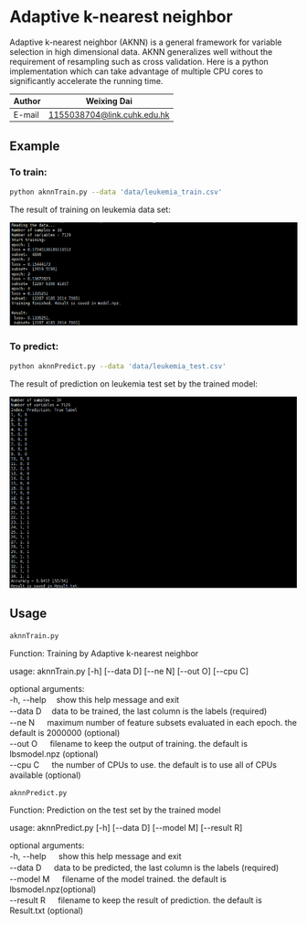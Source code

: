 # Adaptive k-nearest neighbor

Adaptive k-nearest neighbor (AKNN) is a general framework for variable selection in high dimensional data. AKNN generalizes well without the requirement of resampling such as cross validation. Here is a python implementation which can take advantage of multiple CPU cores to significantly accelerate the running time.

|Author|Weixing Dai|
|---|---
|E-mail|1155038704@link.cuhk.edu.hk

## Example

### To train:

```Bash
python aknnTrain.py --data 'data/leukemia_train.csv'
```
The result of training on leukemia data set:

![github](https://github.com/mlalgorithm/imageache/blob/master/aknn_train.png)  

### To predict:

```Bash
python aknnPredict.py --data 'data/leukemia_test.csv'
```
The result of prediction on leukemia test set by the trained model:

![github](https://github.com/mlalgorithm/imageache/blob/master/aknn_test.png)  

## Usage
```Bash
aknnTrain.py
```
Function: Training by Adaptive k-nearest neighbor

usage: aknnTrain.py [-h] [--data D] [--ne N] [--out O] [--cpu C]

optional arguments:  
-h, --help　  show this help message and exit  
--data D　    data to be trained, the last column is the labels (required)  
--ne N 　     maximum number of feature subsets evaluated in each epoch. the default is 2000000 (optional)  
--out O 　    filename to keep the output of training. the default is lbsmodel.npz (optional)    
--cpu C 　    the number of CPUs to use. the default is to use all of CPUs available (optional)  

```Bash
aknnPredict.py
```
Function: Prediction on the test set by the trained model 

usage: aknnPredict.py [-h] [--data D] [--model M] [--result R]

optional arguments:  
-h, --help 　 show this help message and exit  
--data D  　  data to be predicted, the last column is the labels (required)  
--model M 　  filename of the model trained. the default is lbsmodel.npz(optional)  
--result R 　 filename to keep the result of prediction. the default is Result.txt (optional)  

